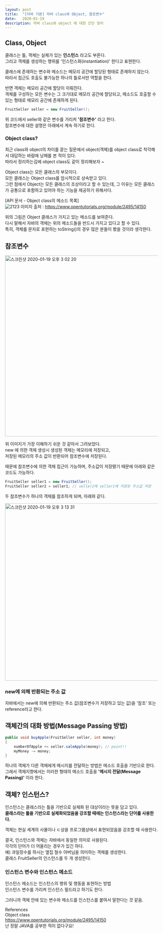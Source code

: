 ```yaml
---
layout: post
title:  "[자바 기본] 자바 class와 Object, 참조변수"
date:   2020-01-19
description: 자바 class와 object 에 대한 간단 정리
---
```



## Class, Object

클래스는 틀, 객체는 실체가 있는 **인스턴스** 라고도 부른다.  
그리고 객체를 생성하는 행위를 '인스턴스화(instantiation)' 한다고 표현한다.  

클래스에 존재하는 변수와 메소드는 메모리 공간에 할당된 형태로 존재하지 않는다.  
따라서 접근도 호출도 불가능한 하나의 틀로서만 역할을 한다.
  
반면 객체는 메모리 공간에 할당이 이뤄진다.  
객체를 구성하는 모든 변수는 그 크기대로 메모리 공간에 할당되고, 메소드도 호출할 수 있는 형태로 메모리 공간에 존재하게 된다.  

~~~ java
FruitSeller seller = new FruitSeller();
~~~
위 코드에서 seller와 같은 변수를 가리켜 **'참조변수'** 라고 한다.  
참조변수에 대한 설명은 아래에서 계속 하기로 한다.  

### Object class?  
최근 class와 object의 차이를 묻는 질문에서 object(객체)를 object class로 착각해서 대답하는 바람에 낭패를 본 적이 있다.  
따라서 정리하는김에 object class도 같이 정리해보자 ~  

Object class는 모든 클래스의 부모이다.  
모든 클래스는 Object class를 암시적으로 상속받고 있다.  
그런 점에서 Object는 모든 클래스의 조상이라고 할 수 있는데, 그 이유는 모든 클래스가 공통으로 포함하고 있어야 하는 기능을 제공하기 위해서다.  

[API 문서 - Object class의 메소드 목록]  
![2123](https://user-images.githubusercontent.com/17976251/73885152-a64e2200-48aa-11ea-9175-612ae49e90b7.png)
이미지 출처 : https://www.opentutorials.org/module/2495/14150  

위의 그림은 Object 클래스가 가지고 있는 메소드를 보여준다.  
다시 말해서 자바의 객체는 위의 메소드들을 반드시 가지고 있다고 할 수 있다.  
특히, 객체를 문자로 포현하는 toString()의 경우 많은 분들이 봤을 것이라 생각한다.  






## 참조변수

<img width="595" alt="스크린샷 2020-01-19 오후 3 02 20" src="https://user-images.githubusercontent.com/17976251/72675787-c4efa300-3acc-11ea-80dd-0cb54d8c2f1e.png">

위 이미지가 가장 이해하기 쉬운 것 같아서 그려보았다.  
new 에 의한 객체 생성시 생성된 객체는 메모리에 저장되고,  
저장된 메모리의 주소 값이 반환되어 참조변수에 저장된다.  

때문에 참조변수에 의한 객체 접근이 가능하며, 주소값이 저장됐기 때문에 아래와 같은 코드도 가능하다.  

~~~java
FruitSeller seller1 = new FruitSeller();
FruitSeller seller2 = seller1; // seller2에 seller1에 저장된 주소값 저장
~~~

두 참조변수가 하나의 객체를 참조하게 되며, 아래와 같다.  

<img width="583" alt="스크린샷 2020-01-19 오후 3 13 31" src="https://user-images.githubusercontent.com/17976251/72675884-44ca3d00-3ace-11ea-9088-88164ada37c0.png">


### new에 의해 반환되는 주소 값

자바에서는 new에 의해 반환되는 주소 값(참조변수가 저장하고 있는 값)을 '참조' 또는 reference라고 한다.

## 객체간의 대화 방법(Message Passing 방법)
~~~ java
public void buyApple(FruitSeller seller, int money)
{
    numberOfApple += seller.saleApple(money); // point!!
    myMoney -= money;
}
~~~
하나의 객체가 다른 객체에게 메시지를 전달하는 방법은 메소드 호출을 기반으로 한다.  
그래서 객체지향에서는 이러한 형태의 메소드 호출을 **'메시지 전달(Message Passing)'** 이라 한다.

## 객체? 인스턴스?

인스턴스는 클래스라는 틀을 기반으로 실체화 된 대상이라는 뜻을 담고 있다.  
**클래스라는 틀을 기반으로 실체화되었음을 강조할 때에는 인스턴스라는 단어를 사용한다.**  

객체는 현실 세계의 사물이나 ㄷ상을 프로그램상에서 표현되었음을 강조할 때 사용한다.  

결국, 인스턴스와 객체는 자바에서 동일한 의미로 사용된다.  
각각의 단어가 더 어울리는 경우가 있긴 하다.  
예) 과일장수를 하시는 옆집 철수 아버님을 의미하는 객체를 생성한다.  
클래스 FruitSeller의 인스턴스를 두 개 생성한다.  

### 인스턴스 변수와 인스턴스 메소드  
인스턴스 메소드는 인스턴스의 행위 및 행동을 표현하는 방법  
인스턴스 변수를 가리켜 인스턴스 필드라고 하기도 한다.  

그러니까 객체 안에 있는 변수와 메소드를 인스턴스를 붙여서 말한다는 것 같음.  




References  
Object class  
https://www.opentutorials.org/module/2495/14150  
난 정말 JAVA를 공부한 적이 없다구요!  


